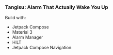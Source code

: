 ### Tangisu: Alarm That Actually Wake You Up ###
Build with:
- Jetpack Compose
- Material 3
- Alarm Manager
- HILT
- Jetpack Compose Navigation
